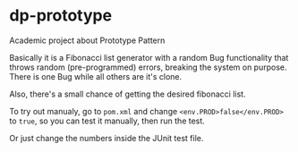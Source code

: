 # dp-prototype
Academic project about Prototype Pattern

Basically it is a Fibonacci list generator with a random Bug functionality that throws random (pre-programmed) errors, breaking the system on purpose.
There is one Bug while all others are it's clone.

Also, there's a small chance of getting the desired fibonacci list. 

To try out manualy, go to `pom.xml` and change `<env.PROD>false</env.PROD>` to `true`, so you can test it manually, then run the test.

Or just change the numbers inside the JUnit test file.
